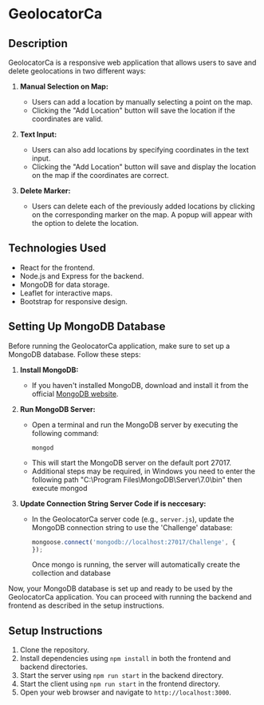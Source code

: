 # GeolocatorCa

## Description
GeolocatorCa is a responsive web application that allows users to save and delete geolocations in two different ways:

1. **Manual Selection on Map:**
   - Users can add a location by manually selecting a point on the map.
   - Clicking the "Add Location" button will save the location if the coordinates are valid.

2. **Text Input:**
   - Users can also add locations by specifying coordinates in the text input.
   - Clicking the "Add Location" button will save and display the location on the map if the coordinates are correct.

3. **Delete Marker:**
   - Users can delete each of the previously added locations by clicking on the corresponding marker on the map. A popup will appear with the option to delete the location.


## Technologies Used
- React for the frontend.
- Node.js and Express for the backend.
- MongoDB for data storage.
- Leaflet for interactive maps.
- Bootstrap for responsive design.


## Setting Up MongoDB Database

Before running the GeolocatorCa application, make sure to set up a MongoDB database. Follow these steps:

1. **Install MongoDB:**
   - If you haven't installed MongoDB, download and install it from the official [MongoDB website](https://www.mongodb.com/try/download/community).

2. **Run MongoDB Server:**
   - Open a terminal and run the MongoDB server by executing the following command:
     ```
     mongod
     ```
   - This will start the MongoDB server on the default port 27017.
   - Additional steps may be required, in Windows you need to enter the following path "C:\Program Files\MongoDB\Server\7.0\bin" then execute mongod

3. **Update Connection String Server Code if is neccesary:**
   - In the GeolocatorCa server code (e.g., `server.js`), update the MongoDB connection string to use the 'Challenge' database:
     ```javascript
     mongoose.connect('mongodb://localhost:27017/Challenge', {
     });
     ```
     Once mongo is running, the server will automatically create the collection and database 

Now, your MongoDB database is set up and ready to be used by the GeolocatorCa application. You can proceed with running the backend and frontend as described in the setup instructions.


## Setup Instructions
1. Clone the repository.
2. Install dependencies using `npm install` in both the frontend and backend directories.
3. Start the server using `npm run start` in the backend directory.
4. Start the client using `npm run start` in the frontend directory.
5. Open your web browser and navigate to `http://localhost:3000`.

